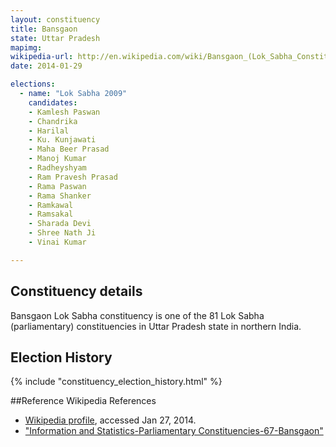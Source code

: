 ```yaml
---
layout: constituency
title: Bansgaon
state: Uttar Pradesh
mapimg: 
wikipedia-url: http://en.wikipedia.com/wiki/Bansgaon_(Lok_Sabha_Constituency)
date: 2014-01-29

elections: 
  - name: "Lok Sabha 2009"
    candidates: 
    - Kamlesh Paswan 
    - Chandrika 
    - Harilal 
    - Ku. Kunjawati 
    - Maha Beer Prasad 
    - Manoj Kumar 
    - Radheyshyam 
    - Ram Pravesh Prasad 
    - Rama Paswan 
    - Rama Shanker 
    - Ramkawal 
    - Ramsakal 
    - Sharada Devi 
    - Shree Nath Ji 
    - Vinai Kumar 

---
```

## Constituency details
Bansgaon Lok Sabha constituency is one of the 81 Lok Sabha (parliamentary) constituencies in Uttar Pradesh state in northern India.




## Election History
{% include "constituency_election_history.html" %}

##Reference
Wikipedia References
- [Wikipedia profile]({{page.profile.wikipedia}}), accessed Jan 27, 2014.
- ["Information and Statistics-Parliamentary Constituencies-67-Bansgaon"][wiki1]

[wiki1]: http://ceouttarpradesh.nic.in/067_PC_Statistics_English.aspx
